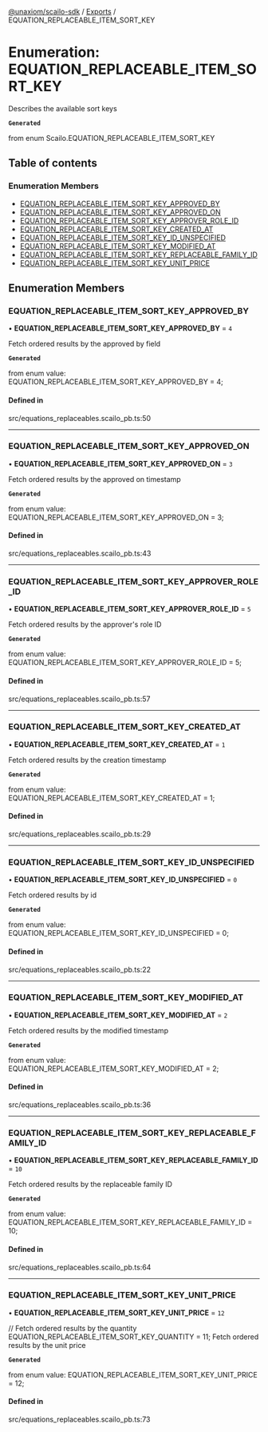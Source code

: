 [@unaxiom/scailo-sdk](../README.md) / [Exports](../modules.md) / EQUATION\_REPLACEABLE\_ITEM\_SORT\_KEY

# Enumeration: EQUATION\_REPLACEABLE\_ITEM\_SORT\_KEY

Describes the available sort keys

**`Generated`**

from enum Scailo.EQUATION_REPLACEABLE_ITEM_SORT_KEY

## Table of contents

### Enumeration Members

- [EQUATION\_REPLACEABLE\_ITEM\_SORT\_KEY\_APPROVED\_BY](EQUATION_REPLACEABLE_ITEM_SORT_KEY.md#equation_replaceable_item_sort_key_approved_by)
- [EQUATION\_REPLACEABLE\_ITEM\_SORT\_KEY\_APPROVED\_ON](EQUATION_REPLACEABLE_ITEM_SORT_KEY.md#equation_replaceable_item_sort_key_approved_on)
- [EQUATION\_REPLACEABLE\_ITEM\_SORT\_KEY\_APPROVER\_ROLE\_ID](EQUATION_REPLACEABLE_ITEM_SORT_KEY.md#equation_replaceable_item_sort_key_approver_role_id)
- [EQUATION\_REPLACEABLE\_ITEM\_SORT\_KEY\_CREATED\_AT](EQUATION_REPLACEABLE_ITEM_SORT_KEY.md#equation_replaceable_item_sort_key_created_at)
- [EQUATION\_REPLACEABLE\_ITEM\_SORT\_KEY\_ID\_UNSPECIFIED](EQUATION_REPLACEABLE_ITEM_SORT_KEY.md#equation_replaceable_item_sort_key_id_unspecified)
- [EQUATION\_REPLACEABLE\_ITEM\_SORT\_KEY\_MODIFIED\_AT](EQUATION_REPLACEABLE_ITEM_SORT_KEY.md#equation_replaceable_item_sort_key_modified_at)
- [EQUATION\_REPLACEABLE\_ITEM\_SORT\_KEY\_REPLACEABLE\_FAMILY\_ID](EQUATION_REPLACEABLE_ITEM_SORT_KEY.md#equation_replaceable_item_sort_key_replaceable_family_id)
- [EQUATION\_REPLACEABLE\_ITEM\_SORT\_KEY\_UNIT\_PRICE](EQUATION_REPLACEABLE_ITEM_SORT_KEY.md#equation_replaceable_item_sort_key_unit_price)

## Enumeration Members

### EQUATION\_REPLACEABLE\_ITEM\_SORT\_KEY\_APPROVED\_BY

• **EQUATION\_REPLACEABLE\_ITEM\_SORT\_KEY\_APPROVED\_BY** = ``4``

Fetch ordered results by the approved by field

**`Generated`**

from enum value: EQUATION_REPLACEABLE_ITEM_SORT_KEY_APPROVED_BY = 4;

#### Defined in

src/equations_replaceables.scailo_pb.ts:50

___

### EQUATION\_REPLACEABLE\_ITEM\_SORT\_KEY\_APPROVED\_ON

• **EQUATION\_REPLACEABLE\_ITEM\_SORT\_KEY\_APPROVED\_ON** = ``3``

Fetch ordered results by the approved on timestamp

**`Generated`**

from enum value: EQUATION_REPLACEABLE_ITEM_SORT_KEY_APPROVED_ON = 3;

#### Defined in

src/equations_replaceables.scailo_pb.ts:43

___

### EQUATION\_REPLACEABLE\_ITEM\_SORT\_KEY\_APPROVER\_ROLE\_ID

• **EQUATION\_REPLACEABLE\_ITEM\_SORT\_KEY\_APPROVER\_ROLE\_ID** = ``5``

Fetch ordered results by the approver's role ID

**`Generated`**

from enum value: EQUATION_REPLACEABLE_ITEM_SORT_KEY_APPROVER_ROLE_ID = 5;

#### Defined in

src/equations_replaceables.scailo_pb.ts:57

___

### EQUATION\_REPLACEABLE\_ITEM\_SORT\_KEY\_CREATED\_AT

• **EQUATION\_REPLACEABLE\_ITEM\_SORT\_KEY\_CREATED\_AT** = ``1``

Fetch ordered results by the creation timestamp

**`Generated`**

from enum value: EQUATION_REPLACEABLE_ITEM_SORT_KEY_CREATED_AT = 1;

#### Defined in

src/equations_replaceables.scailo_pb.ts:29

___

### EQUATION\_REPLACEABLE\_ITEM\_SORT\_KEY\_ID\_UNSPECIFIED

• **EQUATION\_REPLACEABLE\_ITEM\_SORT\_KEY\_ID\_UNSPECIFIED** = ``0``

Fetch ordered results by id

**`Generated`**

from enum value: EQUATION_REPLACEABLE_ITEM_SORT_KEY_ID_UNSPECIFIED = 0;

#### Defined in

src/equations_replaceables.scailo_pb.ts:22

___

### EQUATION\_REPLACEABLE\_ITEM\_SORT\_KEY\_MODIFIED\_AT

• **EQUATION\_REPLACEABLE\_ITEM\_SORT\_KEY\_MODIFIED\_AT** = ``2``

Fetch ordered results by the modified timestamp

**`Generated`**

from enum value: EQUATION_REPLACEABLE_ITEM_SORT_KEY_MODIFIED_AT = 2;

#### Defined in

src/equations_replaceables.scailo_pb.ts:36

___

### EQUATION\_REPLACEABLE\_ITEM\_SORT\_KEY\_REPLACEABLE\_FAMILY\_ID

• **EQUATION\_REPLACEABLE\_ITEM\_SORT\_KEY\_REPLACEABLE\_FAMILY\_ID** = ``10``

Fetch ordered results by the replaceable family ID

**`Generated`**

from enum value: EQUATION_REPLACEABLE_ITEM_SORT_KEY_REPLACEABLE_FAMILY_ID = 10;

#### Defined in

src/equations_replaceables.scailo_pb.ts:64

___

### EQUATION\_REPLACEABLE\_ITEM\_SORT\_KEY\_UNIT\_PRICE

• **EQUATION\_REPLACEABLE\_ITEM\_SORT\_KEY\_UNIT\_PRICE** = ``12``

// Fetch ordered results by the quantity
EQUATION_REPLACEABLE_ITEM_SORT_KEY_QUANTITY = 11;
Fetch ordered results by the unit price

**`Generated`**

from enum value: EQUATION_REPLACEABLE_ITEM_SORT_KEY_UNIT_PRICE = 12;

#### Defined in

src/equations_replaceables.scailo_pb.ts:73
